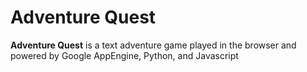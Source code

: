 # Adventure Quest

**Adventure Quest** is a text adventure game played in the browser and powered by Google AppEngine, Python, and Javascript
